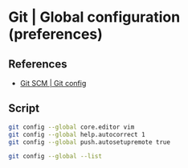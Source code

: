# Git | Global configuration (preferences)

## References

- [Git SCM | Git config](https://git-scm.com/docs/git-config/#_variables)

## Script

```sh
git config --global core.editor vim
git config --global help.autocorrect 1
git config --global push.autosetupremote true

git config --global --list
```
